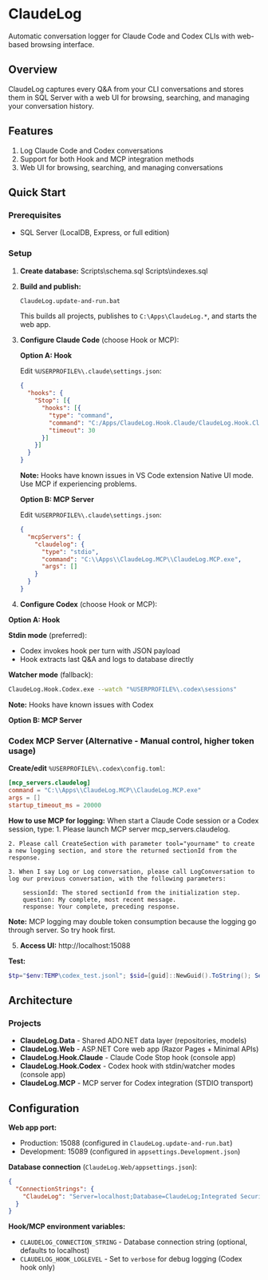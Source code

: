 # ClaudeLog

Automatic conversation logger for Claude Code and Codex CLIs with web-based browsing interface.

## Overview

ClaudeLog captures every Q&A from your CLI conversations and stores them in SQL Server with a web UI for browsing, searching, and managing your conversation history.

## Features
1. Log Claude Code and Codex conversations
2. Support for both Hook and MCP integration methods
3. Web UI for browsing, searching, and managing conversations

## Quick Start

### Prerequisites

- SQL Server (LocalDB, Express, or full edition)

### Setup

1. **Create database:**
   Scripts\schema.sql
   Scripts\indexes.sql

2. **Build and publish:**
   ```bash
   ClaudeLog.update-and-run.bat
   ```
   This builds all projects, publishes to `C:\Apps\ClaudeLog.*`, and starts the web app.

3. **Configure Claude Code** (choose Hook or MCP):

   **Option A: Hook**

   Edit `%USERPROFILE%\.claude\settings.json`:
   ```json
   {
     "hooks": {
       "Stop": [{
         "hooks": [{
           "type": "command",
           "command": "C:/Apps/ClaudeLog.Hook.Claude/ClaudeLog.Hook.Claude.exe",
           "timeout": 30
         }]
       }]
     }
   }
   ```

   **Note:** Hooks have known issues in VS Code extension Native UI mode. Use MCP if experiencing problems.

   **Option B: MCP Server**

   Edit `%USERPROFILE%\.claude\settings.json`:
   ```json
   {
     "mcpServers": {
       "claudelog": {
         "type": "stdio",
         "command": "C:\\Apps\\ClaudeLog.MCP\\ClaudeLog.MCP.exe",
         "args": []
       }
     }
   }
   ```

4.  **Configure Codex** (choose Hook or MCP):

**Option A: Hook**

**Stdin mode** (preferred):
- Codex invokes hook per turn with JSON payload
- Hook extracts last Q&A and logs to database directly

**Watcher mode** (fallback):
```bash
ClaudeLog.Hook.Codex.exe --watch "%USERPROFILE%\.codex\sessions"
```

   **Note:** Hooks have known issues with Codex

   **Option B: MCP Server**

### Codex MCP Server (Alternative - Manual control, higher token usage)

**Create/edit** `%USERPROFILE%\.codex\config.toml`:
```toml
[mcp_servers.claudelog]
command = "C:\\Apps\\ClaudeLog.MCP\\ClaudeLog.MCP.exe"
args = []
startup_timeout_ms = 20000
```


   **How to use MCP for logging:**
   When start a Claude Code session or a Codex session, type:
    1. Please launch MCP server mcp_servers.claudelog.

    2. Please call CreateSection with parameter tool="yourname" to create a new logging section, and store the returned sectionId from the response.

    3. When I say Log or Log conversation, please call LogConversation to log our previous conversation, with the following parameters:

        sessionId: The stored sectionId from the initialization step.
        question: My complete, most recent message.
        response: Your complete, preceding response.

   **Note:** MCP logging may double token consumption because the logging go through server. So try hook first.


5. **Access UI:** http://localhost:15088

**Test:**
```powershell
$tp="$env:TEMP\codex_test.jsonl"; $sid=[guid]::NewGuid().ToString(); Set-Content -Encoding UTF8 -Path $tp -Value '{"type":"user","message":{"content":[{"type":"text","text":"test?"}]}}'; Add-Content -Encoding UTF8 -Path $tp -Value '{"type":"assistant","message":{"content":[{"type":"text","text":"response"}]}}'; $j='{"session_id":"'+$sid+'","transcript_path":"'+$tp+'","hook_event_name":"Stop"}'; $j | & 'C:\Apps\ClaudeLog.Hook.Codex\ClaudeLog.Hook.Codex.exe'
```


## Architecture

### Projects

- **ClaudeLog.Data** - Shared ADO.NET data layer (repositories, models)
- **ClaudeLog.Web** - ASP.NET Core web app (Razor Pages + Minimal APIs)
- **ClaudeLog.Hook.Claude** - Claude Code Stop hook (console app)
- **ClaudeLog.Hook.Codex** - Codex hook with stdin/watcher modes (console app)
- **ClaudeLog.MCP** - MCP server for Codex integration (STDIO transport)


## Configuration

**Web app port:**
- Production: 15088 (configured in `ClaudeLog.update-and-run.bat`)
- Development: 15089 (configured in `appsettings.Development.json`)

**Database connection** (`ClaudeLog.Web/appsettings.json`):
```json
{
  "ConnectionStrings": {
    "ClaudeLog": "Server=localhost;Database=ClaudeLog;Integrated Security=true;TrustServerCertificate=true;"
  }
}
```

**Hook/MCP environment variables:**
- `CLAUDELOG_CONNECTION_STRING` - Database connection string (optional, defaults to localhost)
- `CLAUDELOG_HOOK_LOGLEVEL` - Set to `verbose` for debug logging (Codex hook only)
